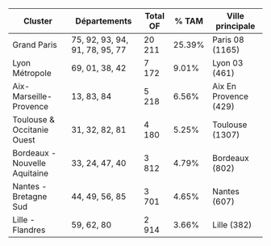| Cluster | Départements | Total OF | % TAM | Ville principale |
| --- | --- | --- | --- | --- |
| Grand Paris | 75, 92, 93, 94, 91, 78, 95, 77 | 20 211 | 25.39% | Paris 08 (1165) |
| Lyon Métropole | 69, 01, 38, 42 | 7 172 | 9.01% | Lyon 03 (461) |
| Aix-Marseille-Provence | 13, 83, 84 | 5 218 | 6.56% | Aix En Provence (429) |
| Toulouse & Occitanie Ouest | 31, 32, 82, 81 | 4 180 | 5.25% | Toulouse (1307) |
| Bordeaux - Nouvelle Aquitaine | 33, 24, 47, 40 | 3 812 | 4.79% | Bordeaux (802) |
| Nantes - Bretagne Sud | 44, 49, 56, 85 | 3 701 | 4.65% | Nantes (607) |
| Lille - Flandres | 59, 62, 80 | 2 914 | 3.66% | Lille (382) |
